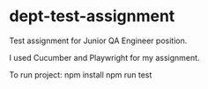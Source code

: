# dept-test-assignment
Test assignment for Junior QA Engineer position. 

I used Cucumber and Playwright for my assignment.

To run project:
npm install
npm run test
